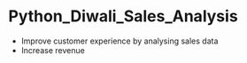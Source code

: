 # Python_Diwali_Sales_Analysis
* Improve customer experience by analysing sales data
* Increase revenue
